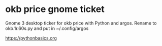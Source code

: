 # okb price gnome ticket 

Gnome 3 desktop ticker for okb price with Python and argos. Rename to okb.1r.60s.py and put in ~/.config/argos

https://pythonbasics.org
